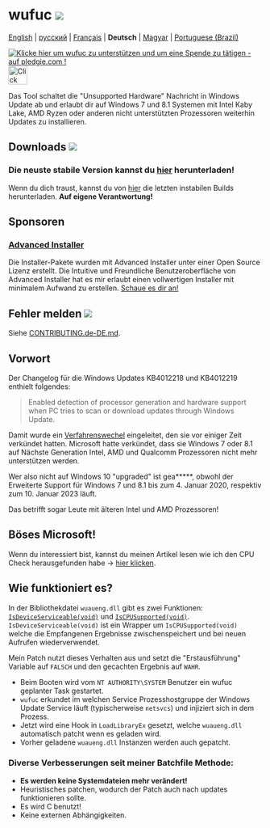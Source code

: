 # wufuc [![](https://ci.appveyor.com/api/projects/status/0s2unkpokttyslf0?svg=true)](https://ci.appveyor.com/project/zeffy/wufuc)

[English](../README.md) | [русский](README.ru-RU.md) | [Français](README.fr-FR.md) | **Deutsch** | [Magyar](README.hu-HU.md) | [Portuguese (Brazil)](README.pt-BR.md)

[![Klicke hier um wufuc zu unterstützen und um eine Spende zu tätigen - auf pledgie.com !](https://pledgie.com/campaigns/34055.png)](https://pledgie.com/campaigns/34055) <a href='https://gratipay.com/wufuc/'><img height=37 alt='Click here to tip wufuc on Gratipay!' src='https://cdn.rawgit.com/zeffy/gratipay-badge/master/dist/gratipay.svg' /></a>

Das Tool schaltet die "Unsupported Hardware" Nachricht in Windows Update ab und erlaubt dir auf Windows 7 und 8.1 Systemen mit Intel Kaby Lake, AMD Ryzen oder anderen nicht unterstützten Prozessoren weiterhin Updates zu installieren.

## Downloads [![](https://img.shields.io/github/downloads/zeffy/wufuc/total.svg)](../../../releases)

### Die neuste stabile Version kannst du [hier](../../../releases/latest) herunterladen!

Wenn du dich traust, kannst du von [hier](https://ci.appveyor.com/project/zeffy/wufuc) die letzten instabilen Builds herunterladen. **Auf eigene Verantwortung!**

## Sponsoren

### [Advanced Installer](http://www.advancedinstaller.com/)
Die Installer-Pakete wurden mit Advanced Installer unter einer Open Source Lizenz erstellt. Die Intuitive und Freundliche Benutzeroberfläche von Advanced Installer hat es mir erlaubt einen vollwertigen Installer mit minimalem Aufwand zu erstellen. [Schaue es dir an!](http://www.advancedinstaller.com/)

## Fehler melden [![](https://isitmaintained.com/badge/resolution/zeffy/wufuc.svg)](https://isitmaintained.com/project/zeffy/wufuc)

Siehe [CONTRIBUTING.de-DE.md](CONTRIBUTING.de-DE.md).

## Vorwort

Der Changelog für die Windows Updates KB4012218 und KB4012219 enthielt folgendes:

> Enabled detection of processor generation and hardware support when PC tries to scan or download updates through Windows Update.

Damit wurde ein [Verfahrenswechel](https://blogs.windows.com/windowsexperience/2016/01/15/windows-10-embracing-silicon-innovation/) eingeleitet, den sie vor einiger Zeit verkündet hatten. Microsoft hatte verkündet, dass sie Windows 7 oder 8.1 auf Nächste Generation Intel, AMD und Qualcomm Prozessoren nicht mehr unterstützen werden.

Wer also nicht auf Windows 10 "upgraded" ist gea*****, obwohl der Erweiterte Support für Windows 7 und 8.1 bis zum 4. Januar 2020, respektiv zum 10. Januar 2023 läuft.

Das betrifft sogar Leute mit älteren Intel und AMD Prozessoren!

## Böses Microsoft!

Wenn du interessiert bist, kannst du meinen Artikel lesen wie ich den CPU Check herausgefunden habe -> [hier klicken](../../../tree/old-kb4012218-19).

## Wie funktioniert es?

In der Bibliothekdatei `wuaueng.dll` gibt es zwei Funktionen: [`IsDeviceServiceable(void)`](https://gist.github.com/zeffy/e5ec266952932bc905eb0cbc6ed72185) und [`IsCPUSupported(void)`](https://gist.github.com/zeffy/1a8f8984d2bec97ae24af63a76278694). `IsDeviceServiceable(void)` ist ein Wrapper um `IsCPUSupported(void)` welche die Empfangenen Ergebnisse zwischenspeichert und bei neuen Aufrufen wiederverwendet.

Mein Patch nutzt dieses Verhalten aus und setzt die "Erstausführung" Variable auf `FALSCH` und den gecachten Ergebnis auf `WAHR`.

- Beim Booten wird vom `NT AUTHORITY\SYSTEM` Benutzer ein wufuc geplanter Task gestartet.
- `wufuc` erkundet im welchen Service Prozesshostgruppe der Windows Update Service läuft (typischerweise `netsvcs`) und injiziert sich in dem Prozess.
- Jetzt wird eine Hook in `LoadLibraryEx` gesetzt, welche `wuaueng.dll` automatisch patcht wenn es geladen wird.
- Vorher geladene `wuaueng.dll` Instanzen werden auch gepatcht.

### Diverse Verbesserungen seit meiner Batchfile Methode:

- **Es werden keine Systemdateien mehr verändert!**
- Heuristisches patchen, wodurch der Patch auch nach updates funktionieren sollte.
- Es wird C benutzt!
- Keine externen Abhängigkeiten.
